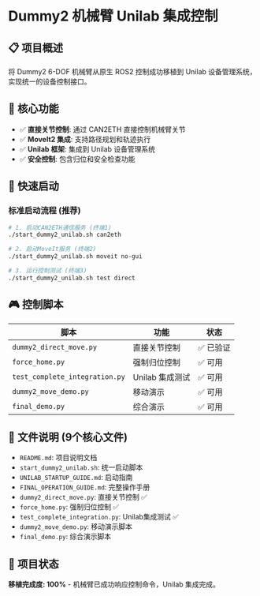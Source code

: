 # Dummy2 机械臂 Unilab 集成控制

## 📋 项目概述
将 Dummy2 6-DOF 机械臂从原生 ROS2 控制成功移植到 Unilab 设备管理系统，实现统一的设备控制接口。

## 🎯 核心功能
- ✅ **直接关节控制**: 通过 CAN2ETH 直接控制机械臂关节
- ✅ **MoveIt2 集成**: 支持路径规划和轨迹执行
- ✅ **Unilab 框架**: 集成到 Unilab 设备管理系统
- ✅ **安全控制**: 包含归位和安全检查功能

## 🚀 快速启动

### 标准启动流程 (推荐)
```bash
# 1. 启动CAN2ETH通信服务 (终端1)
./start_dummy2_unilab.sh can2eth

# 2. 启动MoveIt服务 (终端2)
./start_dummy2_unilab.sh moveit no-gui

# 3. 运行控制测试 (终端3)
./start_dummy2_unilab.sh test direct
```

## 🎮 控制脚本

| 脚本 | 功能 | 状态 |
|------|------|------|
| `dummy2_direct_move.py` | 直接关节控制 | ✅ 已验证 |
| `force_home.py` | 强制归位控制 | ✅ 可用 |
| `test_complete_integration.py` | Unilab 集成测试 | ✅ 可用 |
| `dummy2_move_demo.py` | 移动演示 | ✅ 可用 |
| `final_demo.py` | 综合演示 | ✅ 可用 |

## 📁 文件说明 (9个核心文件)
- `README.md`: 项目说明文档
- `start_dummy2_unilab.sh`: 统一启动脚本
- `UNILAB_STARTUP_GUIDE.md`: 启动指南
- `FINAL_OPERATION_GUIDE.md`: 完整操作手册
- `dummy2_direct_move.py`: 直接关节控制 ✅
- `force_home.py`: 强制归位控制 ✅
- `test_complete_integration.py`: Unilab集成测试 ✅
- `dummy2_move_demo.py`: 移动演示脚本
- `final_demo.py`: 综合演示脚本

## 🎉 项目状态
**移植完成度: 100%** - 机械臂已成功响应控制命令，Unilab 集成完成。
